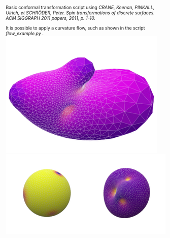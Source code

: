 Basic conformal transformation script using 
_CRANE, Keenan, PINKALL, Ulrich, et SCHRÖDER, Peter. Spin transformations of discrete surfaces. ACM SIGGRAPH 2011 papers, 2011, p. 1-10._

It is possible to apply a curvature flow, such as shown in the script *flow_example.py* .
![example of flow](animation_crop.gif)
![example](ballfig.png)

